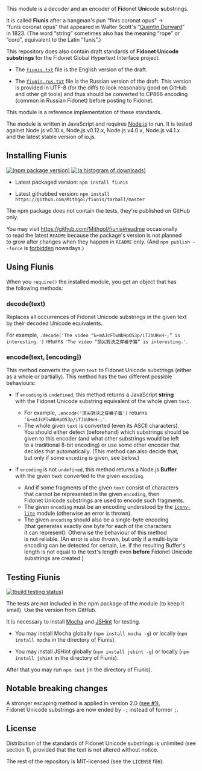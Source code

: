 This module is a decoder and an encoder of <b>Fi</b>donet <b>Uni</b>code <b>s</b>ubstrings.

It is called **Fiunis** after a hangman's pun “finis coronat opus” → “funis coronat opus” that appeared in Walter Scott's “[Quentin Durward](http://en.wikipedia.org/wiki/Quentin_Durward)” in 1823. (The word “string” sometimes also has the meaning “rope” or “cord”, equivalent to the Latin “funis”.)

This repository does also contain draft standards of **Fidonet Unicode substrings** for the Fidonet Global Hypertext Interface project.

* The [`fiunis.txt`](fiunis.txt) file is the English version of the draft.

* The [`fiunis.rus.txt`](fiunis.rus.txt) file is the Russian version of the draft. This version is provided in UTF-8 (for the diffs to look reasonably good on GitHub and other git tools) and thus should be converted to CP866 encoding (common in Russian Fidonet) before posting to Fidonet.

This module is a reference implementation of these standards.

The module is written in JavaScript and requires [Node.js](http://nodejs.org/) to run. It is tested against Node.js v0.10.x, Node.js v0.12.x, Node.js v4.0.x, Node.js v4.1.x and the latest stable version of io.js.

## Installing Fiunis

[![(npm package version)](https://nodei.co/npm/fiunis.png?downloads=true&downloadRank=true)](https://npmjs.org/package/fiunis) [![(a histogram of downloads)](https://nodei.co/npm-dl/fiunis.png?months=3&height=3)](https://npmjs.org/package/fiunis)

* Latest packaged version: `npm install fiunis`

* Latest githubbed version: `npm install https://github.com/Mithgol/fiunis/tarball/master`

The npm package does not contain the tests, they're published on GitHub only.

You may visit https://github.com/Mithgol/fiunis#readme occasionally to read the latest `README` because the package's version is not planned to grow after changes when they happen in `README` only. (And `npm publish --force` is [forbidden](http://blog.npmjs.org/post/77758351673/no-more-npm-publish-f) nowadays.)

## Using Fiunis

When you `require()` the installed module, you get an object that has the following methods:

### decode(text)

Replaces all occurrences of Fidonet Unicode substrings in the given text by their decoded Unicode equivalents.

For example, `.decode('The video “&+mAJcFlwNbHpOS3p/iTJbUHvH-;” is interesting.')` returns `'The video “頂尖對決之穿褲子篇” is interesting.'`.

### encode(text, [encoding])

This method converts the given `text` to Fidonet Unicode substrings (either as a whole or partially). This method has the two different possible behaviours:

* If `encoding` is `undefined`, this method returns a JavaScript **string** with the Fidonet Unicode substring equivalent of the whole given `text`.
   * For example, `.encode('頂尖對決之穿褲子篇')` returns `'&+mAJcFlwNbHpOS3p/iTJbUHvH-;'`.
   * The whole given `text` is converted (even its ASCII characters). You should either detect (beforehand) which substrings should be given to this encoder (and what other substrings would be left to a traditional 8-bit encoding) or use some other encoder that decides that automatically. (This method can also decide that, but only if some `encoding` is given, see below.)

* If `encoding` is not `undefined`, this method returns a Node.js **Buffer** with the given `text` converted to the given `encoding`.
   * And if some fragments of the given `text` consist of characters that cannot be represented in the given `encoding`, then Fidonet Unicode substrings are used to encode such fragments.
   * The given `encoding` must be an encoding understood by the [`iconv-lite`](https://github.com/ashtuchkin/iconv-lite) module (otherwise an error is thrown).
   * The given `encoding` should also be a single-byte encoding (that generates exactly one byte for each of the characters it can represent). Otherwise the behaviour of this method is not reliable. (An error is also thrown, but only if a multi-byte encoding can be detected for certain, i.e. if the resulting Buffer's length is not equal to the text's length even **before** Fidonet Unicode substrings are created.)

## Testing Fiunis

[![(build testing status)](https://img.shields.io/travis/Mithgol/fiunis/master.svg?style=plastic)](https://travis-ci.org/Mithgol/fiunis)

The tests are not included in the npm package of the module (to keep it small). Use the version from GitHub.

It is necessary to install [Mocha](https://mochajs.org/) and [JSHint](http://jshint.com/) for testing.

* You may install Mocha globally (`npm install mocha -g`) or locally (`npm install mocha` in the directory of Fiunis).

* You may install JSHint globally (`npm install jshint -g`) or locally (`npm install jshint` in the directory of Fiunis).

After that you may run `npm test` (in the directory of Fiunis).

## Notable breaking changes

A stronger escaping method is applied in version 2.0 [(see #1).](https://github.com/Mithgol/fiunis/issues/1) Fidonet Unicode substrings are now ended by `-;` instead of former `;`.

## License

Distribution of the standards of Fidonet Unicode substrings is unlimited (see section 1), provided that the text is not altered without notice.

The rest of the repository is MIT-licensed (see the `LICENSE` file).
